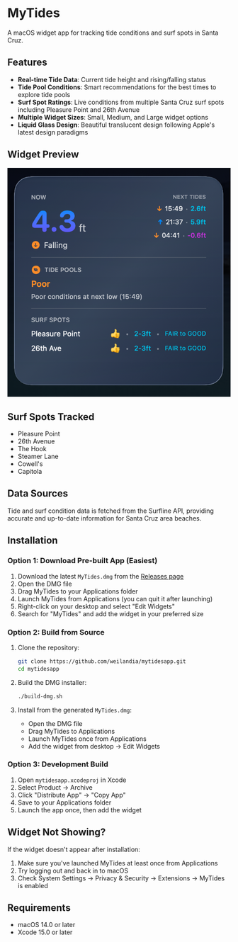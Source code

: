 # MyTides

A macOS widget app for tracking tide conditions and surf spots in Santa Cruz.

## Features

- **Real-time Tide Data**: Current tide height and rising/falling status
- **Tide Pool Conditions**: Smart recommendations for the best times to explore tide pools
- **Surf Spot Ratings**: Live conditions from multiple Santa Cruz surf spots including Pleasure Point and 26th Avenue
- **Multiple Widget Sizes**: Small, Medium, and Large widget options
- **Liquid Glass Design**: Beautiful translucent design following Apple's latest design paradigms

## Widget Preview

![MyTides Widget Screenshot](./widget-screenshot.png)

## Surf Spots Tracked

- Pleasure Point
- 26th Avenue  
- The Hook
- Steamer Lane
- Cowell's
- Capitola

## Data Sources

Tide and surf condition data is fetched from the Surfline API, providing accurate and up-to-date information for Santa Cruz area beaches.

## Installation

### Option 1: Download Pre-built App (Easiest)

1. Download the latest `MyTides.dmg` from the [Releases page](https://github.com/weilandia/mytidesapp/releases)
2. Open the DMG file
3. Drag MyTides to your Applications folder
4. Launch MyTides from Applications (you can quit it after launching)
5. Right-click on your desktop and select "Edit Widgets"
6. Search for "MyTides" and add the widget in your preferred size

### Option 2: Build from Source

1. Clone the repository:
   ```bash
   git clone https://github.com/weilandia/mytidesapp.git
   cd mytidesapp
   ```

2. Build the DMG installer:
   ```bash
   ./build-dmg.sh
   ```

3. Install from the generated `MyTides.dmg`:
   - Open the DMG file
   - Drag MyTides to Applications
   - Launch MyTides once from Applications
   - Add the widget from desktop → Edit Widgets

### Option 3: Development Build

1. Open `mytidesapp.xcodeproj` in Xcode
2. Select Product → Archive
3. Click "Distribute App" → "Copy App"
4. Save to your Applications folder
5. Launch the app once, then add the widget

## Widget Not Showing?

If the widget doesn't appear after installation:
1. Make sure you've launched MyTides at least once from Applications
2. Try logging out and back in to macOS
3. Check System Settings → Privacy & Security → Extensions → MyTides is enabled

## Requirements

- macOS 14.0 or later
- Xcode 15.0 or later